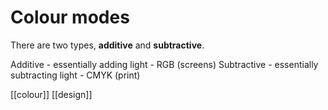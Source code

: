 # Colour modes

There are two types, **additive** and **subtractive**.

Additive - essentially adding light - RGB (screens)
Subtractive - essentially subtracting light - CMYK (print)

[[colour]]
[[design]]
